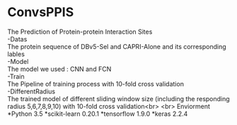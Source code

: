ConvsPPIS
=======
The Prediction of Protein-protein Interaction Sites  
-Datas   
	The protein sequence of DBv5-Sel and CAPRI-Alone and its corresponding lables  
-Model  
  The model we used : CNN and FCN  
-Train  
  The Pipeline of training process with 10-fold cross validation  
-DifferentRadius  
  The trained model of different sliding window size (including the responding radius 5,6,7,8,9,10) with 10-fold cross validation\<br>
\<br>
Enviorment
 *Python 3.5 
 *scikit-learn 0.20.1
 *tensorflow 1.9.0
 *keras 2.2.4
